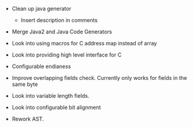 - Clean up java generator
    - Insert description in comments

- Merge Java2 and Java Code Generators

- Look into using macros for C address map instead of array
- Look into providing high level interface for C

- Configurable endianess

- Improve overlapping fields check. Currently only works for fields in the same byte

- Look into variable length fields.

- Look into configurable bit alignment

- Rework AST. 
